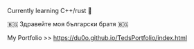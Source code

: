 Currently learning C++/rust 🦀

 🇧🇬 Здравейте моя български братя 🇧🇬 

My Portfolio >> https://du0o.github.io/TedsPortfolio/index.html